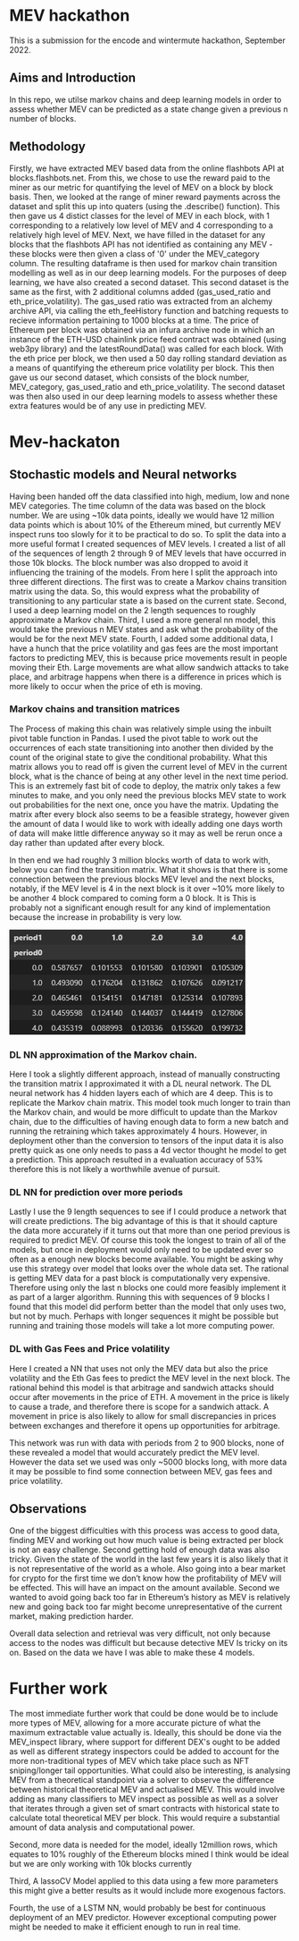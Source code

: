 # MEV hackathon
This is a submission for the encode and wintermute hackathon, September 2022.

## Aims and Introduction
In this repo, we utilse markov chains and deep learning models in order to assess whether MEV can be predicted as a state change given a previous n number of blocks. 


## Methodology 
Firstly, we have extracted MEV based data from the online flashbots API at blocks.flashbots.net. From this, we chose to use the reward paid to the miner as our metric for quantifying the level of MEV on a block by block basis. Then, we looked at the range of miner reward payments across the dataset and split this up into quaters (using the .describe() function). This then gave us 4 distict classes for the level of MEV in each block, with 1 corresponding to a relatively low level of MEV and 4 corresponding to a relatively high level of MEV. Next, we have filled in the dataset for any blocks that the flashbots API has not identified as containing any MEV - these blocks were then given a class of '0' under the MEV_category column. The resulting dataframe is then used for markov chain transition modelling as well as in our deep learning models. For the purposes of deep learning, we have also created a second dataset. This second dataset is the same as the first, with 2 additional columns added (gas_used_ratio and eth_price_volatility). The gas_used ratio was extracted from an alchemy archive API, via calling the eth_feeHistory function and batching requests to recieve information pertaining to 1000 blocks at a time. The price of Ethereum per block was obtained via an infura archive node in which an instance of the ETH-USD chainlink price feed contract was obtained (using web3py library) and the latestRoundData() was called for each block. With the eth price per block, we then used a 50 day rolling standard deviation as a means of quantifying the ethereum price volatility per block. This then gave us our second dataset, which consists of the block number, MEV_category, gas_used_ratio and eth_price_volatility. The second dataset was then also used in our deep learning models to assess whether these extra features would be of any use in predicting MEV.

# Mev-hackaton

## Stochastic models and Neural networks
Having been handed off the data classified into high, medium, low and none MEV categories. 
The time column of the data was based on the block number. 
We are using ~10k data points, ideally we would have 12 million data points which is about 10% of the Ethereum mined, but currently MEV inspect runs too slowly for it to be practical to do so. 
To split the data into a more useful format I created sequences of MEV levels. 
I created a list of all of the sequences of length 2 through 9 of MEV levels that have occurred in those 10k blocks. 
The block number was also dropped to avoid it influencing the training of the models. 
From here I split the approach into three different directions. 
The first was to create a Markov chains transition matrix using the data. 
So, this would express what the probability of transitioning to any particular state a is based on the current state. 
Second, I used a deep learning model on the 2 length sequences to roughly approximate a Markov chain. 
Third, I used a more general nn model, this would take the previous n MEV states and ask what the probability of the would be for the next MEV state. 
Fourth, I added some additional data, I have a hunch that the price volatility and gas fees are the most important factors to predicting MEV, this is because price movements result in people moving their Eth. Large movements are what allow sandwich attacks to take place, and arbitrage happens when there is a difference in prices which is more likely to occur when the price of eth is moving. 
### Markov chains and transition matrices 
The Process of making this chain was relatively simple using the inbuilt pivot table function in Pandas. 
I used the pivot table to work out the occurrences of each state transitioning into another then divided by the count of the original state to give the conditional probability. 
What this matrix allows you to read off is given the current level of MEV in the current block, what is the chance of being at any other level in the next time period. 
This is an extremely fast bit of code to deploy, the matrix only takes a few minutes to make, and you only need the previous blocks MEV state to work out probabilities for the next one, once you have the matrix. Updating the matrix after every block also seems to be a feasible strategy, however given the amount of data I would like to work with ideally adding one days worth of data will make little difference anyway so it may as well be rerun once a day rather than updated after every block.

In then end we had roughly 3 million blocks worth of data to work with, below you can find the transition matrix. What it shows is that there is some connection between the previous blocks MEV level and the next blocks, notably, if the MEV level is 4 in the next block is it over ~10% more likely to be another 4 block compared to coming form a 0 block. It is This is probably not a significant enough result for any kind of implementation because the increase in probability is very low. 

![Transition Matrix](https://github.com/suf102/MEVHackathon/blob/60fba81405c1b22c9094c68464f0a3a05adb2848/Readmeimages/Transitionmatrix.png)

### DL NN approximation of the Markov chain. 
Here I took a slightly different approach, instead of manually constructing the transition matrix I approximated it with a DL neural network. The DL neural network has 4 hidden layers each of which are 4 deep. 
This is to replicate the Markov chain matrix. This model took much longer to train than the Markov chain, and would be more difficult to update than the Markov chain, due to the difficulties of having enough data to form a new batch and running the retraining which takes approximately 4 hours. 
However, in deployment other than the conversion to tensors of the input data it is also pretty quick as one only needs to pass a 4d vector thought he model to get a prediction. This approach resulted in a evaluation accuracy of 53% therefore this is not likely a worthwhile avenue of pursuit. 

### DL NN for prediction over more periods 
Lastly I use the 9 length sequences to see if I could produce a network that will create predictions.
The big advantage of this is that it should capture the data more accurately if it turns out that more than one period previous is required to predict MEV. Of course this took the longest to train of all of the models, but once in deployment would only need to be updated ever so often as a enough new blocks become available. You might be asking why use this strategy over model that looks over the whole data set. The rational is getting MEV data for a past block is computationally very expensive. Therefore using only the last n blocks one could more feasibly implement it as part of a larger algorithm. Running this with sequences of 9 blocks I found that this model did perform better than the model that only uses two, but not by much. Perhaps with longer sequences it might be possible but running and training those models will take a lot more computing power. 

### DL with Gas Fees and Price volatility  
Here I created a NN that uses not only the MEV data but also the price volatility and the Eth Gas fees to predict the MEV level in the next block. The rational behind this model is that arbitrage and sandwich attacks should occur after movements in the price of ETH. A movement in the price is likely to cause a trade, and therefore there is scope for a sandwich attack. A movement in price is also likely to allow for small discrepancies in prices between exchanges and therefore it opens up opportunities for arbitrage.

This network was run with data with periods from 2 to 900 blocks, none of these revealed a model that would accurately predict the MEV level. However the data set we used was only ~5000 blocks long, with more data it may be possible to find some connection between MEV, gas fees and price volatility. 

## Observations 
One of the biggest difficulties with this process was access to good data, finding MEV and working out how much value is being extracted per block is not an easy challenge. Second getting hold of enough data was also tricky. 
Given the state of the world in the last few years it is also likely that it is not representative of the world as a whole. 
Also going into a bear market for crypto for the first time we don’t know how the profitability of MEV will be effected. This will have an impact on the amount available. 
Second we wanted to avoid going back too far in Ethereum’s history as MEV is relatively new and going back too far might become unrepresentative of the current market, making prediction harder. 

Overall data selection and retrieval was very difficult, not only because access to the nodes was difficult but because detective MEV Is tricky on its on. Based on the data we have I was able to make these 4 models. 

# Further work

The most immediate further work that could be done would be to include more types of MEV, allowing for a more accurate picture of what the maximum extractable value actually is. Ideally, this should be done via the MEV_inspect library, where support for different DEX's ought to be added as well as different strategy inspectors could be added to account for the more non-traditional types of MEV which take place such as NFT sniping/longer tail opportunities. What could also be interesting, is analysing MEV from a theoretical standpoint via a solver to observe the difference between historical theoretical MEV and actualised MEV. This would involve adding as many classifiers to MEV inspect as possible as well as a solver that iterates through a given set of smart contracts with historical state to calculate total theoretical MEV per block. This would require a substantial amount of data analysis and computational power.

Second, more data is needed for the model, ideally 12million rows, which equates to 10% roughly of the Ethereum blocks mined I think would be ideal but we are only working with 10k blocks currently

Third, A lassoCV Model applied to this data using a few more parameters this might give a better results as it would include more exogenous factors. 

Fourth, the use of a LSTM NN, would probably be best for continuous deployment of an MEV predictor. However exceptional computing power might be needed to make it efficient enough to run in real time. 


